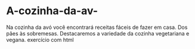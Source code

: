 # A-cozinha-da-av-
Na cozinha da avó você encontrará receitas fáceis de fazer em casa. Dos pães às sobremesas. Destacaremos a variedade da cozinha vegetariana e vegana.
exercício com html
